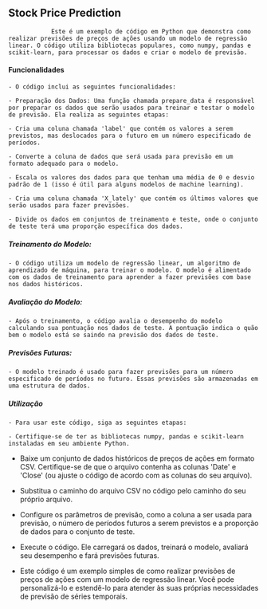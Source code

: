 ## Stock Price Prediction
                Este é um exemplo de código em Python que demonstra como realizar previsões de preços de ações usando um modelo de regressão linear. O código utiliza bibliotecas populares, como numpy, pandas e scikit-learn, para processar os dados e criar o modelo de previsão.

#### Funcionalidades
    - O código inclui as seguintes funcionalidades:

    - Preparação dos Dados: Uma função chamada prepare_data é responsável por preparar os dados que serão usados para treinar e testar o modelo de previsão. Ela realiza as seguintes etapas:

    - Cria uma coluna chamada 'label' que contém os valores a serem previstos, mas deslocados para o futuro em um número especificado de períodos.

    - Converte a coluna de dados que será usada para previsão em um formato adequado para o modelo.

    - Escala os valores dos dados para que tenham uma média de 0 e desvio padrão de 1 (isso é útil para alguns modelos de machine learning).

    - Cria uma coluna chamada 'X_lately' que contém os últimos valores que serão usados para fazer previsões.

    - Divide os dados em conjuntos de treinamento e teste, onde o conjunto de teste terá uma proporção específica dos dados.

##### Treinamento do Modelo: 
    - O código utiliza um modelo de regressão linear, um algoritmo de aprendizado de máquina, para treinar o modelo. O modelo é alimentado com os dados de treinamento para aprender a fazer previsões com base nos dados históricos.

##### Avaliação do Modelo: 
    - Após o treinamento, o código avalia o desempenho do modelo calculando sua pontuação nos dados de teste. A pontuação indica o quão bem o modelo está se saindo na previsão dos dados de teste.

##### Previsões Futuras:
    - O modelo treinado é usado para fazer previsões para um número especificado de períodos no futuro. Essas previsões são armazenadas em uma estrutura de dados.

##### Utilização
    - Para usar este código, siga as seguintes etapas:

    - Certifique-se de ter as bibliotecas numpy, pandas e scikit-learn instaladas em seu ambiente Python.

- Baixe um conjunto de dados históricos de preços de ações em formato CSV. Certifique-se de que o arquivo contenha as colunas 'Date' e 'Close' (ou ajuste o código de acordo com as colunas do seu arquivo).

- Substitua o caminho do arquivo CSV no código pelo caminho do seu próprio arquivo.

- Configure os parâmetros de previsão, como a coluna a ser usada para previsão, o número de períodos futuros a serem previstos e a proporção de dados para o conjunto de teste.

- Execute o código. Ele carregará os dados, treinará o modelo, avaliará seu desempenho e fará previsões futuras.

- Este código é um exemplo simples de como realizar previsões de preços de ações com um modelo de regressão linear. Você pode personalizá-lo e estendê-lo para atender às suas próprias necessidades de previsão de séries temporais.